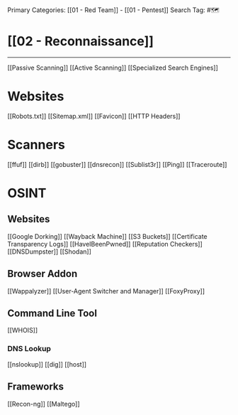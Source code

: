 Primary Categories: [[01 - Red Team]] - [[01 - Pentest]]
Search Tag: #🗺  

# [[02 - Reconnaissance]]  
***

[[Passive Scanning]]
[[Active Scanning]]
[[Specialized Search Engines]]

# Websites
[[Robots.txt]]
[[Sitemap.xml]]
[[Favicon]]
[[HTTP Headers]]

# Scanners
[[ffuf]]
[[dirb]]
[[gobuster]]
[[dnsrecon]]
[[Sublist3r]]
[[Ping]]
[[Traceroute]]

# OSINT
## Websites
[[Google Dorking]]
[[Wayback Machine]]
[[S3 Buckets]]
[[Certificate Transparency Logs]]
[[HaveIBeenPwned]]
[[Reputation Checkers]]
[[DNSDumpster]]
[[Shodan]]
## Browser Addon
[[Wappalyzer]]
[[User-Agent Switcher and Manager]]
[[FoxyProxy]]
## Command Line Tool
[[WHOIS]]
### DNS Lookup
[[nslookup]]
[[dig]]
[[host]]
## Frameworks
[[Recon-ng]]
[[Maltego]]